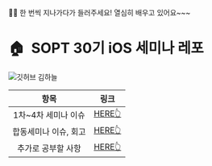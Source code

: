 🙋‍♀️ 한 번씩 지나가다가 들러주세요! 열심히 배우고 있어요~~~
# 🏠  SOPT 30기 iOS 세미나 레포
![깃허브 김하늘](https://user-images.githubusercontent.com/61109660/160548819-bee75408-cc57-4c35-a43c-03e007f9b210.png)

| 항목 | 링크 |
| :---: | :---: |
| 1차~4차 세미나 이슈 | [HERE👆](ReadmeFiles/Seminar_Issues.md) |
| 합동세미나 이슈, 회고 | [HERE👆](ReadmeFiles/Joint_Seminar.md) |
| 추가로 공부할 사항 | [HERE👆](https://github.com/30th-THE-SOPT-iOS-Part/KimHaNeul/blob/3753322a2aa84f76f1bc33ad28c56326b873b1e0/ReadmeFiles/Additional_Study_Plan.md) |
